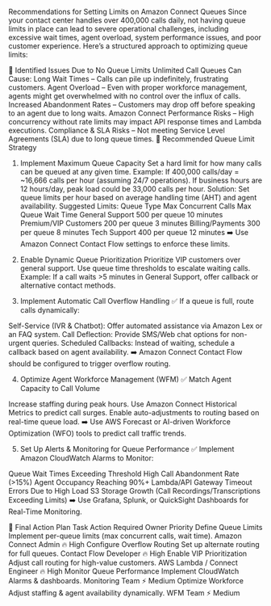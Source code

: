 Recommendations for Setting Limits on Amazon Connect Queues
Since your contact center handles over 400,000 calls daily, not having queue limits in place can lead to severe operational challenges, including excessive wait times, agent overload, system performance issues, and poor customer experience. Here’s a structured approach to optimizing queue limits:

🔹 Identified Issues Due to No Queue Limits
Unlimited Call Queues Can Cause:
Long Wait Times – Calls can pile up indefinitely, frustrating customers.
Agent Overload – Even with proper workforce management, agents might get overwhelmed with no control over the influx of calls.
Increased Abandonment Rates – Customers may drop off before speaking to an agent due to long waits.
Amazon Connect Performance Risks – High concurrency without rate limits may impact API response times and Lambda executions.
Compliance & SLA Risks – Not meeting Service Level Agreements (SLA) due to long queue times.
🔹 Recommended Queue Limit Strategy
1. Implement Maximum Queue Capacity
Set a hard limit for how many calls can be queued at any given time.
Example:
If 400,000 calls/day = ~16,666 calls per hour (assuming 24/7 operations).
If business hours are 12 hours/day, peak load could be 33,000 calls per hour.
Solution: Set queue limits per hour based on average handling time (AHT) and agent availability.
Suggested Limits:
Queue Type	Max Concurrent Calls	Max Queue Wait Time
General Support	500 per queue	10 minutes
Premium/VIP Customers	200 per queue	3 minutes
Billing/Payments	300 per queue	8 minutes
Tech Support	400 per queue	12 minutes
➡️ Use Amazon Connect Contact Flow settings to enforce these limits.

2. Enable Dynamic Queue Prioritization
Prioritize VIP customers over general support.
Use queue time thresholds to escalate waiting calls.
Example: If a call waits >5 minutes in General Support, offer callback or alternative contact methods.
3. Implement Automatic Call Overflow Handling
✅ If a queue is full, route calls dynamically:

Self-Service (IVR & Chatbot): Offer automated assistance via Amazon Lex or an FAQ system.
Call Deflection: Provide SMS/Web chat options for non-urgent queries.
Scheduled Callbacks: Instead of waiting, schedule a callback based on agent availability.
➡️ Amazon Connect Contact Flow should be configured to trigger overflow routing.

4. Optimize Agent Workforce Management (WFM)
✅ Match Agent Capacity to Call Volume

Increase staffing during peak hours.
Use Amazon Connect Historical Metrics to predict call surges.
Enable auto-adjustments to routing based on real-time queue load.
➡️ Use AWS Forecast or AI-driven Workforce Optimization (WFO) tools to predict call traffic trends.

5. Set Up Alerts & Monitoring for Queue Performance
✅ Implement Amazon CloudWatch Alarms to Monitor:

Queue Wait Times Exceeding Threshold
High Call Abandonment Rate (>15%)
Agent Occupancy Reaching 90%+
Lambda/API Gateway Timeout Errors Due to High Load
S3 Storage Growth (Call Recordings/Transcriptions Exceeding Limits)
➡️ Use Grafana, Splunk, or QuickSight Dashboards for Real-Time Monitoring.

🔹 Final Action Plan
Task	Action Required	Owner	Priority
Define Queue Limits	Implement per-queue limits (max concurrent calls, wait time).	Amazon Connect Admin	🔥 High
Configure Overflow Routing	Set up alternate routing for full queues.	Contact Flow Developer	🔥 High
Enable VIP Prioritization	Adjust call routing for high-value customers.	AWS Lambda / Connect Engineer	🔥 High
Monitor Queue Performance	Implement CloudWatch Alarms & dashboards.	Monitoring Team	⚡ Medium
Optimize Workforce	Adjust staffing & agent availability dynamically.	WFM Team	⚡ Medium
